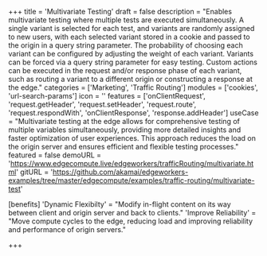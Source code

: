 +++
title = 'Multivariate Testing'
draft = false
description = "Enables multivariate testing where multiple tests are executed simultaneously. A single variant is selected for each test, and variants are randomly assigned to new users, with each selected variant stored in a cookie and passed to the origin in a query string parameter. The probability of choosing each variant can be configured by adjusting the weight of each variant. Variants can be forced via a query string parameter for easy testing. Custom actions can be executed in the request and/or response phase of each variant, such as routing a variant to a different origin or constructing a response at the edge."
categories = ['Marketing', 'Traffic Routing']
modules = ['cookies', 'url-search-params']
icon = ''
features = ['onClientRequest', 'request.getHeader', 'request.setHeader', 'request.route', 'request.respondWith', 'onClientResponse', 'response.addHeader']
useCase = "Multivariate testing at the edge allows for comprehensive testing of multiple variables simultaneously, providing more detailed insights and faster optimization of user experiences. This approach reduces the load on the origin server and ensures efficient and flexible testing processes."
featured = false
demoURL = 'https://www.edgecompute.live/edgeworkers/trafficRouting/multivariate.html'
gitURL = 'https://github.com/akamai/edgeworkers-examples/tree/master/edgecompute/examples/traffic-routing/multivariate-test'

[benefits]
	'Dynamic Flexibilty' = "Modify in-flight content on its way between client and origin server and back to clients."
	'Improve Reliability' = "Move compute cycles to the edge, reducing load and improving reliability and performance of origin servers."

+++
